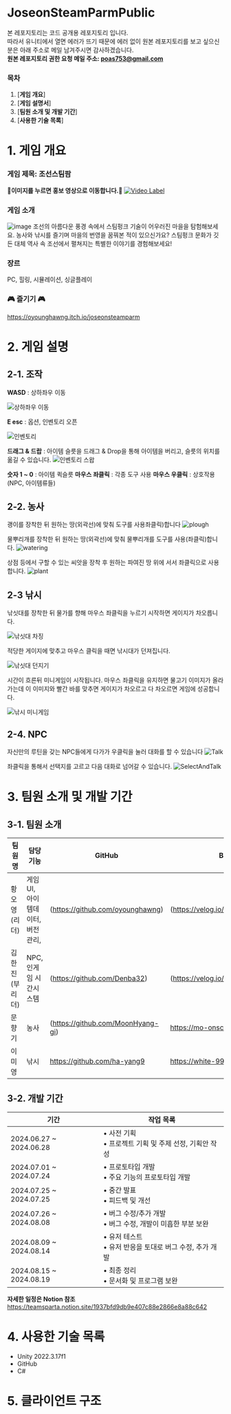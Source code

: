 # JoseonSteamParmPublic
본 레포지토리는 코드 공개용 레포지토리 입니다. <br>
따라서 유니티에서 열면 에러가 뜨기 때문에 에러 없이 원본 레포지토리를 보고 싶으신 분은 아래 주소로 메일 남겨주시면 감사하겠습니다.<br>
**원본 레포지토리 권한 요청 메일 주소: poas753@gmail.com**

### 목차

1. [**게임 개요**]
2. [**게임 설명서**]
3. [**팀원 소개 및 개발 기간**]
4. [**사용한 기술 목록**]

# 1. 게임 개요

### 게임 제목: 조선스팀팜

**🎥이미지를 누르면 홍보 영상으로 이동합니다.🎥**
[![Video Label](https://github.com/user-attachments/assets/9a941b7c-9c36-404b-9fd1-2250749f6500)](https://youtu.be/ccqwykvlXBE)

### 게임 소개
![image](https://github.com/user-attachments/assets/42387797-6e47-4906-8803-6745421bd822)
조선의 아름다운 풍경 속에서 스팀펑크 기술이 어우러진 마을을 탐험해보세요.
농사와 낚시를 즐기며 마을의 번영을 꿈꿔본 적이 있으신가요?
스팀펑크 문화가 깃든 대체 역사 속 조선에서 펼쳐지는 특별한 이야기를 경험해보세요!

### 장르
PC, 힐링, 시뮬레이션, 싱글플레이 

### 🎮 즐기기 🎮
https://oyounghawng.itch.io/joseonsteamparm

# 2. 게임 설명
## 2-1. 조작

**WASD** : 상하좌우 이동

![상하좌우 이동](https://github.com/user-attachments/assets/8866e2cd-a125-4a7e-b897-31bb3bac026e)

**E esc** : 옵션, 인벤토리 오픈

![인벤토리](https://github.com/user-attachments/assets/aba1a155-4994-425c-9f3a-04dcb6ddb5d6)


**드래그 & 드랍** : 아이템 슬릇을 드래그 & Drop을 통해 아이템을 버리고, 슬릇의 위치를 옮길 수 있습니다.
![인벤토리 스왑](https://github.com/user-attachments/assets/d939295e-33eb-4a8c-9dee-140c03753748)

**숫자 1 ~ 0** : 아이템 퀵슬릇
**마우스 좌클릭** : 각종 도구 사용
**마우스 우클릭** : 상호작용(NPC, 아이템류들)
## 2-2. 농사
괭이를 장착한 뒤 원하는 땅(외곽선)에 맞춰 도구를 사용좌클릭)합니다
![plough](https://github.com/user-attachments/assets/78355dab-ee6f-4eaa-aa89-214a891fb570)

물뿌리개를 장착한 뒤 원하는 땅(외곽선)에 맞춰 물뿌리개를 도구를 사용(좌클릭)합니다.
![watering](https://github.com/user-attachments/assets/1076e555-7c76-4d0d-8777-4509430d14bf)

상점 등에서 구할 수 있는 씨앗을 장착 후 원하는 파여진 땅 위에 서서 좌클릭으로 사용합니다.
![plant](https://github.com/user-attachments/assets/052b006c-be7f-4b1e-9fae-e396b8675d7a)

## 2-3 낚시

낚싯대를 장착한 뒤 물가를 향해 마우스 좌클릭을 누르기 시작하면 게이지가 차오릅니다.

![낚싯대 차징](https://github.com/user-attachments/assets/f4c40a20-9c8c-4d2c-8db3-9b1643bbe3bc)

적당한 게이지에 맞추고 마우스 클릭을 때면 낚시대가 던져집니다.

![낚싯대 던지기](https://github.com/user-attachments/assets/4302ba4c-8df2-4227-ac36-8ae4324e2d00)

시간이 흐른뒤 미니게임이 시작됩니다. 마우스 좌클릭을 유지하면 물고기 이미지가 올라가는데 이 이미지와 빨간 바를 맞추면 게이지가 차오르고 다 차오르면 게임에 성공합니다.

![낚시 미니게임](https://github.com/user-attachments/assets/f5d5ea60-b1b7-4747-994e-c9b7f1830999)

## 2-4. NPC

자신만의 루틴을 갖는 NPC들에게 다가가 우클릭을 눌러 대화를 할 수 있습니다
![Talk](https://github.com/user-attachments/assets/97c2a0cf-9b2b-4536-8ac4-9207e630c8aa)

좌클릭을 통해서 선택지를 고르고 다음 대화로 넘어갈 수 있습니다.
![SelectAndTalk](https://github.com/user-attachments/assets/c1e3b42c-65c4-4865-864f-60738bdb4bb9)

# 3. 팀원 소개 및 개발 기간

## 3-1. 팀원 소개
| 팀원명 | 담당 기능 | GitHub | Blog |
| --- | --- | --- | --- |
|황오영(리더)| 게임UI, 아이템데이터, 버전 관리, | (https://github.com/oyounghawng) | (https://velog.io/@poas753/posts) |
|김한진(부리더)| NPC, 인게임 시간시스템 | (https://github.com/Denba32) | (https://velog.io/@kspo123/posts) |
|문향기| 농사 | (https://github.com/MoonHyang-gi) | https://mo-onscent.tistory.com/ |
|이미영| 낚시 | https://github.com/ha-yang9 | https://white-99.tistory.com/ |

## 3-2. 개발 기간

| 기간 | 작업 목록 |
| --- | --- |
| 2024.06.27 ~ 2024.06.28 | • 사전 기획<br> • 프로젝트 기획 및 주제 선정, 기획안 작성<br>|
| 2024.07.01 ~ 2024.07.24 | • 프로토타입 개발<br> • 주요 기능의 프로토타입 개발|
| 2024.07.25 ~ 2024.07.25 | • 중간 발표<br> • 피드백 및 개선|
| 2024.07.26 ~ 2024.08.08 | • 버그 수정/추가 개발<br> • 버그 수정, 개발이 미흡한 부분 보완<br>|
| 2024.08.09 ~ 2024.08.14 | • 유저 테스트<br> • 유저 반응을 토대로 버그 수정, 추가 개발<br>|
| 2024.08.15 ~ 2024.08.19 | • 최종 정리<br> • 문서화 및 프로그램 보완<br>|

**자세한 일정은 Notion 참조**
https://teamsparta.notion.site/1937bfd9db9e407c88e2866e8a88c642

# 4. 사용한 기술 목록
- Unity 2022.3.17f1
- GitHub
- C#

# 5. 클라이언트 구조
